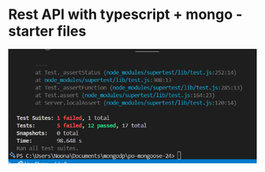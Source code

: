 # Rest API with typescript + mongo - starter files

![Tehtävä: Ohjelmointi - Viikko 2 - Mongoose](/kuvat/testitulos.png)
